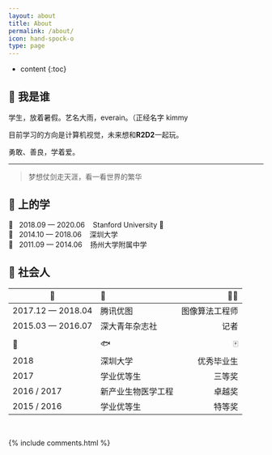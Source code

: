 ```yaml
---
layout: about
title: About
permalink: /about/
icon: hand-spock-o
type: page
---
```


* content
{:toc}


## :nail_care: 我是谁

学生，放着暑假。艺名大雨，everain。（正经名字 kimmy

目前学习的方向是计算机视觉，未来想和**R2D2**一起玩。

勇敢、善良，学着爱。

<hr/>

> 梦想仗剑走天涯，看一看世界的繁华

## :ocean: 上的学

:metal: &nbsp; 2018.09 — 2020.06 &nbsp;&nbsp; Stanford University :statue_of_liberty: <br/>
:metal: &nbsp; 2014.10 — 2018.06 &nbsp;&nbsp; 深圳大学 <br/>
:metal: &nbsp; 2011.09 — 2014.06 &nbsp;&nbsp; 扬州大学附属中学 <br/>

## :ghost: 社会人

| :shower:     | :city_sunrise:    | :guardsman: |
| ------------ |:------------------| ----------:|
| 2017.12 — 2018.04   | 腾讯优图      | 图像算法工程师 |
| 2015.03 — 2016.07  | 深大青年杂志社 | 记者          |
|               |   |   |
| :watermelon: | :fish:            | :mahjong:  |
| 2018         | 深圳大学           | 优秀毕业生  |
| 2017         | 学业优等生         |   三等奖   |
| 2016 / 2017    | 新产业生物医学工程  |    卓越奖  |
| 2015 / 2016    | 学业优等生         |    特等奖  |

<br/>


{% include comments.html %}
